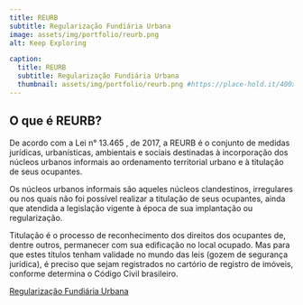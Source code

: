 ```yaml
---
title: REURB
subtitle: Regularização Fundiária Urbana
image: assets/img/portfolio/reurb.png
alt: Keep Exploring

caption:
  title: REURB
  subtitle: Regularização Fundiária Urbana
  thumbnail: assets/img/portfolio/reurb.png #https://place-hold.it/400x300
---
```


## O que é REURB?

De acordo com a Lei n° 13.465 , de 2017, a REURB é o conjunto de medidas jurídicas, urbanísticas, ambientais e sociais destinadas à incorporação dos núcleos urbanos informais ao ordenamento territorial urbano e à titulação de seus ocupantes.

Os núcleos urbanos informais são aqueles núcleos clandestinos, irregulares ou nos quais não foi possível realizar a titulação de seus ocupantes, ainda que atendida a legislação vigente à época de sua implantação ou regularização.

Titulação é o processo de reconhecimento dos direitos dos ocupantes de, dentre outros, permanecer com sua edificação no local ocupado. Mas para que estes títulos tenham validade no mundo das leis (gozem de segurança jurídica), é preciso que sejam registrados no cartório de registro de imóveis, conforme determina o Código Civil brasileiro.

[Regularização Fundiária Urbana](reg_fund.html)